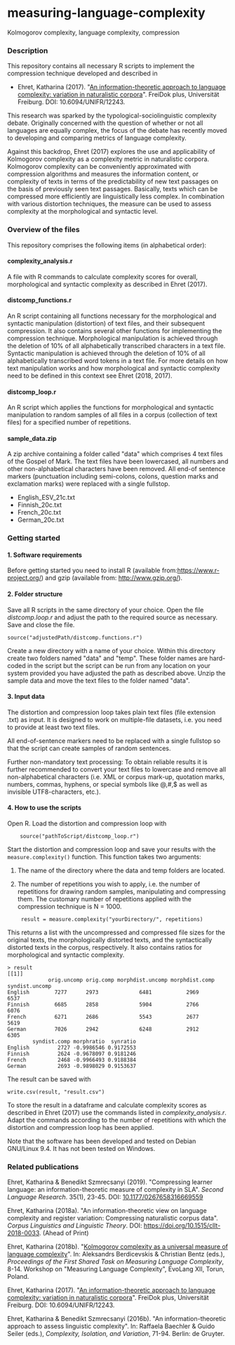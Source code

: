 # measuring-language-complexity
Kolmogorov complexity, language complexity, compression

### Description

This repository contains all necessary R scripts to implement the compression technique developed and described in 

* Ehret, Katharina (2017).  "[An information-theoretic approach to language complexity: variation in naturalistic corpora](https://freidok.uni-freiburg.de/data/12243)". FreiDok plus, Universität Freiburg. DOI: 10.6094/UNIFR/12243.

This research was sparked by the typological-sociolinguistic complexity debate. Originally concerned with the question of whether or not all languages are equally complex, the focus of the debate has recently moved to developing and comparing metrics of language complexity. 

Against this backdrop, Ehret (2017) explores the use and applicability of Kolmogorov complexity as a complexity metric in naturalistic corpora. Kolmogorov complexity can be conveniently approximated with compression algorithms and measures the information content, or complexity of texts in terms of the predictability of new text passages on the basis of previously seen text passages. Basically, texts which can be compressed more efficiently are linguistically less complex. In combination with various distortion techniques, the measure can be used to assess complexity at the morphological and syntactic level. 

### Overview of the files

This repository comprises the following items (in alphabetical order):

#### complexity_analysis.r

A file with R commands to calculate complexity scores for overall, morphological and syntactic complexity as described in Ehret (2017).

#### distcomp_functions.r

An R script containing all functions necessary for the morphological and syntactic manipulation (distortion) of text files, and their subsequent compression. It also contains several other functions for implementing the compression technique. Morphological manipulation is achieved through the deletion of 10% of all alphabetically transcribed characters in a text file. Syntactic manipulation is achieved through the deletion of 10% of all alphabetically transcribed word tokens in a text file. For more details on how text manipulation works and how morphological and syntactic complexity need to be defined in this context see Ehret (2018, 2017).
  
#### distcomp_loop.r
 
An R script which applies the functions for morphological and syntactic manipulation to random samples of all files in a corpus (collection of text files) for a specified number of repetitions.

#### sample_data.zip
  
A zip archive containing a folder called "data" which comprises 4 text files of the Gospel of Mark. The text files have been lowercased, all numbers and other non-alphabetical characters have been removed. All end-of sentence markers (punctuation including semi-colons, colons, question marks and exclamation marks) were replaced with a single fullstop.

* English_ESV_21c.txt
* Finnish_20c.txt
* French_20c.txt
* German_20c.txt

### Getting started

#### 1. Software requirements

Before getting started you need to install R (available from:https://www.r-project.org/) and gzip (available from: http://www.gzip.org/).

#### 2. Folder structure

Save all R scripts in the same directory of your choice. Open the file *distcomp.loop.r* and adjust the path to the required source as necessary. Save and close the file.

    source("adjustedPath/distcomp.functions.r")

Create a new directory with a name of your choice. Within this directory create two folders named "data" and "temp". These folder names are hard-coded in the script but the script can be run from any location on your system provided you have adjusted the path as described above. Unzip the sample data and move the text files to the folder named "data".

#### 3. Input data

The distortion and compression loop takes plain text files (file extension
.txt) as input. It is designed to work on multiple-file datasets, i.e. you need
to provide at least two text files.

All end-of-sentence markers need to be replaced with a single fullstop so that the script can create samples of random sentences.

Further non-mandatory text processing: To obtain reliable results it is further recommended to convert your text files to lowercase and remove all non-alphabetical characters (i.e. XML or corpus mark-up, quotation marks, numbers, commas, hyphens, or special symbols like @,#,$ as well as invisible UTF8-characters, etc.). 

#### 4. How to use the scripts

Open R. Load the distortion and compression loop with 

        source("pathToScript/distcomp_loop.r")

Start the distortion and compression loop and save your results with the `measure.complexity()` function. This function takes two arguments:
1. The name of the directory where the data and temp folders are located.
2. The number of repetitions you wish to apply, i.e. the number of repetitions for drawing random samples, manipulating and compressing them. The customary number of repetitions applied with the compression technique is N = 1000.

        result = measure.complexity("yourDirectory/", repetitions)

This returns a list with the uncompressed and compressed file sizes for the original texts, the morphologically distorted texts, and the syntactically distorted texts in the corpus, respectively. It also contains ratios for morphological and syntactic complexity.

    > result
    [[1]]
                 orig.uncomp orig.comp morphdist.uncomp morphdist.comp syndist.uncomp
    English        7277      2973             6481           2969           6537
    Finnish        6685      2858             5904           2766           6076
    French         6271      2686             5543           2677           5619
    German         7026      2942             6248           2912           6305
            syndist.comp morphratio  synratio
    English         2727 -0.9986546 0.9172553
    Finnish         2624 -0.9678097 0.9181246
    French          2468 -0.9966493 0.9188384
    German          2693 -0.9898029 0.9153637

The result can be saved with

    write.csv(result, "result.csv")
    
To store the result in a dataframe and calculate complexity scores as described in Ehret (2017) use the commands listed in *complexity_analysis.r*. Adapt the commands according to the number of repetitions with which the distortion and compression loop has been applied.


Note that the software has been developed and tested on Debian GNU/Linux 9.4. It has not been tested on Windows.


### Related publications

Ehret, Katharina & Benedikt Szmrecsanyi (2019). "Compressing learner language: an information-theoretic measure of complexity in SLA".  *Second Language Research*. 35(1), 23-45. DOI: [10.1177/0267658316669559](https://journals.sagepub.com/doi/abs/10.1177/0267658316669559)

Ehret, Katharina (2018a). "An information-theoretic view on language complexity and register variation: Compressing naturalistic corpus data".  *Corpus Linguistics and Linguistic Theory*.  DOI: https://doi.org/10.1515/cllt-2018-0033. (Ahead of Print)

Ehret, Katharina (2018b). "[Kolmogorov complexity as a universal measure of language complexity](http://www.christianbentz.de/MLC2018/Ehret.pdf)". In: Aleksandrs Berdicevskis & Christian Bentz  (eds.), *Proceedings of the First Shared Task on Measuring Language Complexity*, 8-14. Workshop on "Measuring Language Complexity", EvoLang XII, Torun, Poland.

Ehret, Katharina (2017).  "[An information-theoretic approach to language complexity: variation in naturalistic corpora](https://freidok.uni-freiburg.de/data/12243)". FreiDok plus, Universität Freiburg. DOI: 10.6094/UNIFR/12243.

Ehret, Katharina & Benedikt Szmrecsanyi (2016b). "An information-theoretic approach to assess linguistic complexity". In: Raffaela Baechler & Guido Seiler (eds.), *Complexity, Isolation, and Variation*, 71-94. Berlin: de Gruyter. 
